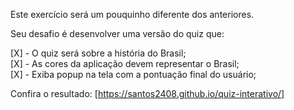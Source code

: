 Este exercício será um pouquinho diferente dos anteriores.

Seu desafio é desenvolver uma versão do quiz que:

[X] - O quiz será sobre a história do Brasil;<br>
[X] - As cores da aplicação devem representar o Brasil;<br>
[X] - Exiba popup na tela com a pontuação final do usuário;

Confira o resultado: [https://santos2408.github.io/quiz-interativo/]